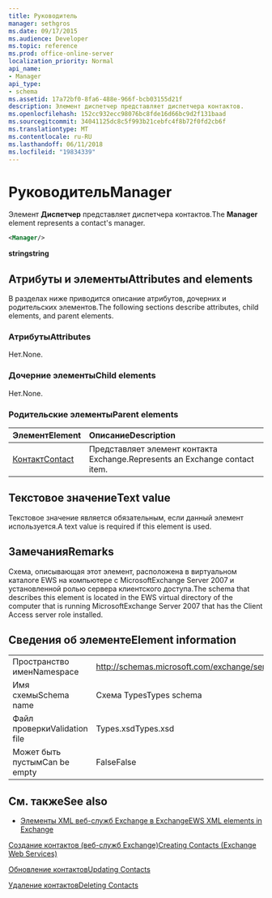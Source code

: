 ```yaml
---
title: Руководитель
manager: sethgros
ms.date: 09/17/2015
ms.audience: Developer
ms.topic: reference
ms.prod: office-online-server
localization_priority: Normal
api_name:
- Manager
api_type:
- schema
ms.assetid: 17a72bf0-8fa6-488e-966f-bcb03155d21f
description: Элемент диспетчер представляет диспетчера контактов.
ms.openlocfilehash: 152cc932ecc98076bc8fde16d66bc9d2f131baad
ms.sourcegitcommit: 34041125dc8c5f993b21cebfc4f8b72f0fd2cb6f
ms.translationtype: MT
ms.contentlocale: ru-RU
ms.lasthandoff: 06/11/2018
ms.locfileid: "19834339"
---
```

# <a name="manager"></a><span data-ttu-id="80e9d-103">Руководитель</span><span class="sxs-lookup"><span data-stu-id="80e9d-103">Manager</span></span>

<span data-ttu-id="80e9d-104">Элемент **Диспетчер** представляет диспетчера контактов.</span><span class="sxs-lookup"><span data-stu-id="80e9d-104">The **Manager** element represents a contact's manager.</span></span> 
  
```xml
<Manager/>
```

 <span data-ttu-id="80e9d-105">**string**</span><span class="sxs-lookup"><span data-stu-id="80e9d-105">**string**</span></span>
## <a name="attributes-and-elements"></a><span data-ttu-id="80e9d-106">Атрибуты и элементы</span><span class="sxs-lookup"><span data-stu-id="80e9d-106">Attributes and elements</span></span>

<span data-ttu-id="80e9d-107">В разделах ниже приводится описание атрибутов, дочерних и родительских элементов.</span><span class="sxs-lookup"><span data-stu-id="80e9d-107">The following sections describe attributes, child elements, and parent elements.</span></span>
  
### <a name="attributes"></a><span data-ttu-id="80e9d-108">Атрибуты</span><span class="sxs-lookup"><span data-stu-id="80e9d-108">Attributes</span></span>

<span data-ttu-id="80e9d-109">Нет.</span><span class="sxs-lookup"><span data-stu-id="80e9d-109">None.</span></span>
  
### <a name="child-elements"></a><span data-ttu-id="80e9d-110">Дочерние элементы</span><span class="sxs-lookup"><span data-stu-id="80e9d-110">Child elements</span></span>

<span data-ttu-id="80e9d-111">Нет.</span><span class="sxs-lookup"><span data-stu-id="80e9d-111">None.</span></span>
  
### <a name="parent-elements"></a><span data-ttu-id="80e9d-112">Родительские элементы</span><span class="sxs-lookup"><span data-stu-id="80e9d-112">Parent elements</span></span>

|<span data-ttu-id="80e9d-113">**Элемент**</span><span class="sxs-lookup"><span data-stu-id="80e9d-113">**Element**</span></span>|<span data-ttu-id="80e9d-114">**Описание**</span><span class="sxs-lookup"><span data-stu-id="80e9d-114">**Description**</span></span>|
|:-----|:-----|
|[<span data-ttu-id="80e9d-115">Контакт</span><span class="sxs-lookup"><span data-stu-id="80e9d-115">Contact</span></span>](contact.md) <br/> |<span data-ttu-id="80e9d-116">Представляет элемент контакта Exchange.</span><span class="sxs-lookup"><span data-stu-id="80e9d-116">Represents an Exchange contact item.</span></span>  <br/> |
   
## <a name="text-value"></a><span data-ttu-id="80e9d-117">Текстовое значение</span><span class="sxs-lookup"><span data-stu-id="80e9d-117">Text value</span></span>

<span data-ttu-id="80e9d-118">Текстовое значение является обязательным, если данный элемент используется.</span><span class="sxs-lookup"><span data-stu-id="80e9d-118">A text value is required if this element is used.</span></span>
  
## <a name="remarks"></a><span data-ttu-id="80e9d-119">Замечания</span><span class="sxs-lookup"><span data-stu-id="80e9d-119">Remarks</span></span>

<span data-ttu-id="80e9d-120">Схема, описывающая этот элемент, расположена в виртуальном каталоге EWS на компьютере с MicrosoftExchange Server 2007 и установленной ролью сервера клиентского доступа.</span><span class="sxs-lookup"><span data-stu-id="80e9d-120">The schema that describes this element is located in the EWS virtual directory of the computer that is running MicrosoftExchange Server 2007 that has the Client Access server role installed.</span></span>
  
## <a name="element-information"></a><span data-ttu-id="80e9d-121">Сведения об элементе</span><span class="sxs-lookup"><span data-stu-id="80e9d-121">Element information</span></span>

|||
|:-----|:-----|
|<span data-ttu-id="80e9d-122">Пространство имен</span><span class="sxs-lookup"><span data-stu-id="80e9d-122">Namespace</span></span>  <br/> |http://schemas.microsoft.com/exchange/services/2006/types  <br/> |
|<span data-ttu-id="80e9d-123">Имя схемы</span><span class="sxs-lookup"><span data-stu-id="80e9d-123">Schema name</span></span>  <br/> |<span data-ttu-id="80e9d-124">Схема Types</span><span class="sxs-lookup"><span data-stu-id="80e9d-124">Types schema</span></span>  <br/> |
|<span data-ttu-id="80e9d-125">Файл проверки</span><span class="sxs-lookup"><span data-stu-id="80e9d-125">Validation file</span></span>  <br/> |<span data-ttu-id="80e9d-126">Types.xsd</span><span class="sxs-lookup"><span data-stu-id="80e9d-126">Types.xsd</span></span>  <br/> |
|<span data-ttu-id="80e9d-127">Может быть пустым</span><span class="sxs-lookup"><span data-stu-id="80e9d-127">Can be empty</span></span>  <br/> |<span data-ttu-id="80e9d-128">False</span><span class="sxs-lookup"><span data-stu-id="80e9d-128">False</span></span>  <br/> |
   
## <a name="see-also"></a><span data-ttu-id="80e9d-129">См. также</span><span class="sxs-lookup"><span data-stu-id="80e9d-129">See also</span></span>



- [<span data-ttu-id="80e9d-130">Элементы XML веб-служб Exchange в Exchange</span><span class="sxs-lookup"><span data-stu-id="80e9d-130">EWS XML elements in Exchange</span></span>](ews-xml-elements-in-exchange.md)


[<span data-ttu-id="80e9d-131">Создание контактов (веб-служб Exchange)</span><span class="sxs-lookup"><span data-stu-id="80e9d-131">Creating Contacts (Exchange Web Services)</span></span>](http://msdn.microsoft.com/library/4845917e-70d1-481c-bbd7-011ec6571789%28Office.15%29.aspx)
  
[<span data-ttu-id="80e9d-132">Обновление контактов</span><span class="sxs-lookup"><span data-stu-id="80e9d-132">Updating Contacts</span></span>](http://msdn.microsoft.com/library/9a865953-b94a-4229-b632-2dee433314be%28Office.15%29.aspx)
  
[<span data-ttu-id="80e9d-133">Удаление контактов</span><span class="sxs-lookup"><span data-stu-id="80e9d-133">Deleting Contacts</span></span>](http://msdn.microsoft.com/library/fcc3dc84-cd3e-455e-a1a7-ae6921c9b588%28Office.15%29.aspx)

